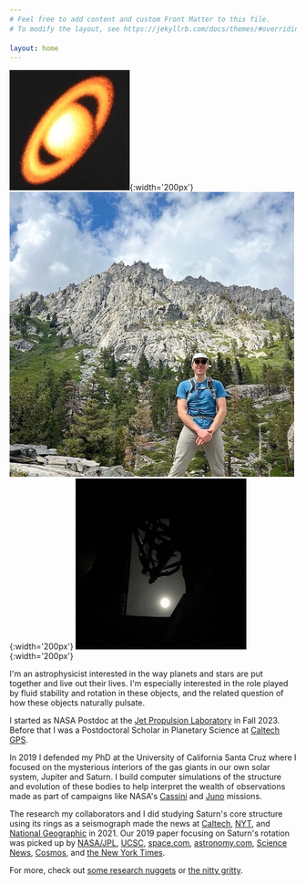 ```yaml
---
# Feel free to add content and custom Front Matter to this file.
# To modify the layout, see https://jekyllrb.com/docs/themes/#overriding-theme-defaults

layout: home
---
```


![alt text](/assets/saturn_shane.jpg "Saturn from the Shane 3-meter telescope at Mount Hamilton"){:width='200px'}
![alt text](/assets/des.jpg "Bet you never saw an astronomer hiking before"){:width='200px'}
![alt text](/assets/shane_moon_jup.jpg "Extremes in moonlight observing"){:width='200px'}

I'm an astrophysicist interested in the way planets and stars are put together and live out their lives. I'm especially interested in the role played by fluid stability and rotation in these objects, and the related question of how these objects naturally pulsate.

I started as NASA Postdoc at the [Jet Propulsion Laboratory][jpl] in Fall 2023. Before that I was a Postdoctoral Scholar in Planetary Science at [Caltech GPS][gps].

In 2019 I defended my PhD at the University of California Santa Cruz where I focused on the mysterious interiors of the gas giants in our own solar system, Jupiter and Saturn. I build computer simulations of the structure and evolution of these bodies to help interpret the wealth of observations made as part of campaigns like NASA's [Cassini][cassini] and [Juno][juno] missions.

The research my collaborators and I did studying Saturn's core structure using its rings as a seismograph made the news at [Caltech][caltechstory2021], [NYT][nytstory2021], and [National Geographic][natgeostory] in 2021. Our 2019 paper focusing on Saturn's rotation was picked up by [NASA/JPL][nasastory], [UCSC][ucscstory], [space.com][spacestory], [astronomy.com][astronomystory], [Science News][sciencestory], [Cosmos][cosmosstory], and [the New York Times][nytstory].

For more, check out [some research nuggets](/research/) or [the nitty gritty][scholar].

[cassini]: https://solarsystem.nasa.gov/missions/cassini/overview/
[juno]: https://www.nasa.gov/mission_pages/juno/main/index.html
[scholar]: https://scholar.google.com/citations?hl=en&user=Euuq-8IAAAAJ/
[gps]: http://www.gps.caltech.edu/
[nasastory]: https://www.jpl.nasa.gov/news/news.php?feature=7316
[ucscstory]: https://news.ucsc.edu/2019/01/saturn-rings.html
[spacestory]: https://www.space.com/43058-how-long-is-a-day-on-saturn.html
[astronomystory]: http://www.astronomy.com/news/2019/01/what-time-is-it-on-saturn-we-finally-know
[sciencestory]: https://www.sciencenews.org/article/ring-ripples-reveal-how-long-day-lasts-saturn
[cosmosstory]: https://cosmosmagazine.com/space/giving-saturn-the-time-of-day
[nytstory]: https://www.nytimes.com/2019/01/25/science/saturn-day-length.html
[caltechstory2021]: https://www.caltech.edu/about/news/saturn-makes-waves-in-its-own-rings
[nytstory2021]: https://www.nytimes.com/2021/08/16/science/saturn-rings-core.html
[natgeostory]: https://www.nationalgeographic.com/science/article/ripples-in-saturns-rings-reveal-the-planets-giant-slushy-core
[jpl]: https://jpl.nasa.gov
